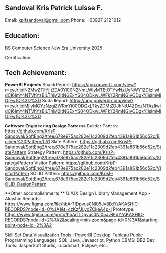 ## Sandoval Kris Patrick Luisse F. 
Email: kplfsandoval@gmail.com
Phone: +63927 212 1012

## Education:
BS Computer Science
New Era University
2025

Certification:


## Tech Achievement:
**PowerBI Projects** 
Snack Report: https://app.powerbi.com/view?r=eyJrIjoiN2MwZTllYjItZDA0Yi00N2NmLWIyMTEtOTYwNzUyNWY1ZDIzIiwidCI6ImY4NTVhYzBlLThjM2ItNGExYS04ODkwLWFkY2RmNGIyODgxYiIsImMiOjEwfQ%3D%3D
Soda Report: https://app.powerbi.com/view?r=eyJrIjoiMjIyMGYzNzgtZWRmYi00ODQxLTkyZDMtZDJhNjU4ZDczNTAzIiwidCI6ImY4NTVhYzBlLThjM2ItNGExYS04ODkwLWFkY2RmNGIyODgxYiIsImMiOjEwfQ%3D%3D


**Software Engineering Design Patterns**
Builder Pattern: https://github.com/KrisP-Sandoval/SoftEng2/tree/678e975ac282e11c2309d2feb4391a861b56d52c/Builder%20Pattern/LA1
State Pattern: https://github.com/KrisP-Sandoval/SoftEng2/tree/678e975ac282e11c2309d2feb4391a861b56d52c/StatePattern
Strategy Pattern: https://github.com/KrisP-Sandoval/SoftEng2/tree/678e975ac282e11c2309d2feb4391a861b56d52c/StrategyPattern
Visitor Pattern: https://github.com/KrisP-Sandoval/SoftEng2/tree/678e975ac282e11c2309d2feb4391a861b56d52c/VisitorPattern
SOLID Pattern: https://github.com/KrisP-Sandoval/SoftEng2/tree/678e975ac282e11c2309d2feb4391a861b56d52c/SOLID_DesignPattern

**Other accomplishments **
UI/UX Design
Library Management App - Akashic Records: https://www.figma.com/file/hbArTlDpvus0Nl05Jv8EdY/AKASHIC-RECORDS?node-id=0%3A1&t=czKzfJLyoZCkeA4p-1
Prototype: https://www.figma.com/proto/hbArTlDpvus0Nl05Jv8EdY/AKASHIC-RECORDS?node-id=2%3A2&scaling=min-zoom&page-id=0%3A1&starting-point-node-id=2%3A2

Skill Set
Data Visualization Tools :  PowerBI Desktop, Tableau Public
Programming Languages: SQL, Java, Javascript, Python
DBMS: DB2
Dev Tools: JasperSoft Studio, Lucidchart, Eclipse, etc..
